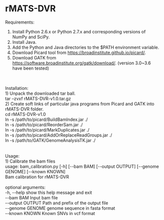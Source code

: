 # rMATS-DVR 

Requirements: <br>
1) Install Python 2.6.x or Python 2.7.x and corresponding versions of NumPy and SciPy.<br>
2) Install Java. <br>
3) Add the Python and Java directories to the $PATH environment variable. <br>
4) Download Picard tool from https://broadinstitute.github.io/picard/. <br>
5) Download GATK from https://software.broadinstitute.org/gatk/download/. (version 3.0~3.6 have been tested) <br>
<br>
<br>
Installation:<br>
1) Unpack the downloaded tar ball. <br>
        tar –zvxf rMATS-DVR-v1.0.tar.gz <br>
2) Create soft links of particular java programs from Picard and GATK into rMATS-DVR folder. <br>
	cd rMATS-DVR-v1.0 <br>
    	ln -s  /path/to/picard/BuildBamIndex.jar ./ <br>
	ln -s /path/to/picard/ReorderSam.jar ./ <br>
	ln -s /path/to/picard/MarkDuplicates.jar ./ <br>
	ln -s /path/to/picard/AddOrReplaceReadGroups.jar ./ <br>
	ln -s /path/to/GATK/GenomeAnalysisTK.jar ./ <br>
<br>
<br>
Usage: <br>
1) Calibrate the bam files <br>
usage: bam_calibration.py [-h] [--bam BAM] [--output OUTPUT] [--genome GENOME] [--known KNOWN] <br>
Bam calibration for rMATS-DVR <br>
<br>
optional arguments: <br>
  -h, --help       show this help message and exit <br>
  --bam BAM        Input bam file <br>
  --output OUTPUT  Path and prefix of the output file <br>
  --genome GENOME  genome sequence in fasta format <br>
  --known KNOWN    Known SNVs in vcf format <br>


